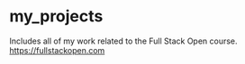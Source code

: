 # my_projects
Includes all of my work related to the Full Stack Open course.
https://fullstackopen.com
